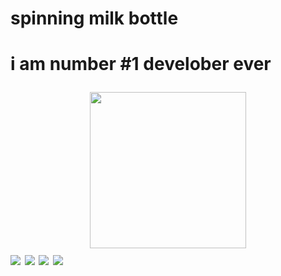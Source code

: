 <html>
<head>
  <meta charset="UTF-8">
  <meta name="viewport" content="width=device-width, initial-scale=1.0">
  <meta http-equiv="X-UA-Compatible" content="ie=edge">  
<h1>spinning milk bottle<h1>
  <p>i am number #1 develober ever</p>
<div id="header" align="center">
  <img src="https://media.giphy.com/media/uio9233HD2tB7fsNb3/giphy.gif" width="250"/>
</div>
<img src="https://forthebadge.com/images/badges/built-with-swag.svg"> <img src="https://forthebadge.com/images/badges/powered-by-coffee.svg">
<img src="https://forthebadge.com/images/badges/makes-people-smile.svg"> <img src="https://forthebadge.com/images/badges/built-by-crips.svg">
</head>
<body>
  
</body>
</html>
